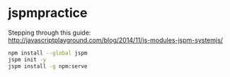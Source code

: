 # jspmpractice

Stepping through this guide:
http://javascriptplayground.com/blog/2014/11/js-modules-jspm-systemjs/


```sh
npm install --global jspm
jspm init -y
jspm install -g npm:serve
```